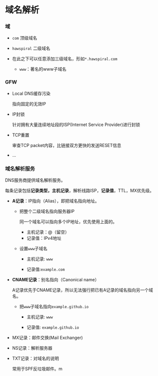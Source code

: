 # 域名解析

### 域

* `com` 顶级域名

* `hawspiral` 二级域名

* 在此之下可以任意添加三级域名，形如`*.hawspiral.com`

  * `www`：著名的www子域名


### GFW

* Local DNS缓存污染

  指向固定的无效IP

* IP封锁

  针对拥有大量连续地址段的ISP(Internet Service Provider)进行封锁

* TCP重置

  审查TCP packet内容，比链接双方更快的发送RESET信息

* ...



### 域名解析服务

DNS服务商提供域名解析服务。

每条记录包括**记录类型，主机记录**，解析线路ISP，**记录值**，TTL，MX优先级。



* **A记录**：IP指向（Alias），即把域名指向地址。

  * 把整个二级域名指向服务器IP

    同一个域名可以指向多个IP地址，优先使用上面的。

    * 主机记录：@（留空）
    * 记录值：IPv4地址

  * 设置`www`子域名
    * 主机记录: `www`

    * 记录值:`example.com`

* **CNAME记录**：别名指向（Canonical name）

  A记录优先于CNAME记录，所以无法强行把已有A记录的域名指向另一个域名。

  * 把`www`子域名指向`example.github.io`

    * 主机记录: `www`

    * 记录值: `example.github.io`

* MX记录：邮件交换(Mail Exchanger)

* NS记录：解析服务器

* TXT记录：对域名的说明

  常用于SPF反垃圾邮件。m

